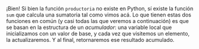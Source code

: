 ¡Bien! Si bien la función `productoria` no existe en Python, sí existe la función `sum` que calcula una sumatoria tal como vimos acá. 
Lo que tienen estas dos funciones en común (y casi todas las que veremos a continuación) es que se basan en la estructura de un _acumulador_: una variable local que inicializamos con un valor de base, y cada vez que visitemos un elemento, la actualizaremos. Y al final, retornaremos ese resultado acumulado. 